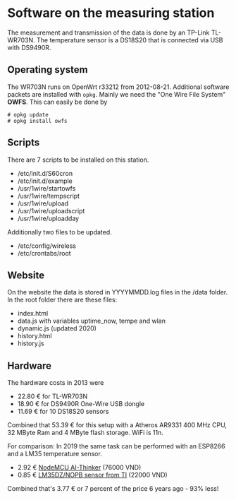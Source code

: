 # Software on the measuring station

The measurement and transmission of the data is done by an TP-Link TL-WR703N. The temperature sensor is a DS18S20 that is connected via USB with DS9490R.

## Operating system

The WR703N runs on OpenWrt r33212 from 2012-08-21. Additional software packets are installed with `opkg`. Mainly we need the "One Wire File System" __OWFS__. This can easily be done by

```
# opkg update
# opkg install owfs
```

## Scripts

There are 7 scripts to be installed on this station.
- /etc/init.d/S60cron
- /etc/init.d/example
- /usr/1wire/startowfs
- /usr/1wire/tempscript
- /usr/1wire/upload
- /usr/1wire/uploadscript
- /usr/1wire/uploadday

Additionally two files to be updated.
- /etc/config/wireless
- /etc/crontabs/root

## Website

On the website the data is stored in YYYYMMDD.log files in the /data folder. In the root folder there are these files:
- index.html
- data.js with variables uptime_now, tempe and wlan
- dynamic.js (updated 2020)
- history.html
- history.js

## Hardware

The hardware costs in 2013 were
- 22.80 € for TL-WR703N
- 18.90 € for DS9490R One-Wire USB dongle
- 11.69 € for 10 DS18S20 sensors

Combined that 53.39 € for this setup with a Atheros AR9331 400 MHz CPU, 32 MByte Ram and 4 MByte flash storage. WiFi is 11n.

For comparison: In 2019 the same task can be performed with an ESP8266 and a LM35 temperature sensor.
- 2.92 € [NodeMCU AI-Thinker](https://www.thegioiic.com/products/lua-esp8266-nodemcu-ch340-wifi-module-iot) (76000 VND)
- 0.85 € [LM35DZ/NOPB sensor from TI](https://www.thegioiic.com/products/lm35dz-nopb-cam-bien-nhiet-do) (22000 VND)

Combined that's 3.77 € or 7 percent of the price 6 years ago - 93% less!

